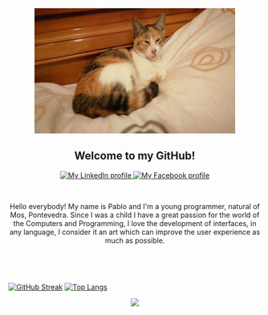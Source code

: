 

<div id="header" align="center">
  <img src="/IMG-20201114-WA0072.jpeg" width="400" height="250"/>
</div>

<h2 align="center">
Welcome to my GitHub!
</h2>


<div id="badges" align="center">
  <a href="https://www.linkedin.com/in/pablo-arias-pampill%C3%B3n-793b5a204/">
    <img src="https://img.shields.io/badge/LinkedIn-blue?style=for-the-badge&logo=linkedin&logoColor=white" alt="My LinkedIn profile"/>
  </a>
  <a href="https://www.facebook.com/pablo.ariaspampillon.3">
     <img src="https://img.shields.io/badge/Facebook-blue?style=for-the-badge&logo=facebook&logoColor=white" alt="My Facebook profile"/>
  </a>
</div>
  <p>&nbsp;</p>
<p id="contenido" align="center">
Hello everybody! My name is Pablo and I'm a young programmer, natural of Mos, Pontevedra. Since I was a child I have a great passion for the world of the Computers and Programming, I love the development of interfaces, in any language, I consider it an art which can improve the user experience as much as possible.
</p>
<p>&nbsp;</p>
<div id="contador" align="center">
<img src="https://komarev.com/ghpvc/?username=PabloArias98&style=flat-square&color=blue" alt=""/>
  </div>
 
 [![GitHub Streak](http://github-readme-streak-stats.herokuapp.com?user=PabloArias98&theme=dark&background=000000)](https://git.io/streak-stats)
 [![Top Langs](https://github-readme-stats.vercel.app/api/top-langs/?username=PabloArias98&layout=compact&theme=vision-friendly-dark)](https://github.com/PabloArias98/github-readme-stats)
 
 
<div id="header" align="center">
  <img src="https://media.giphy.com/media/RJVw6tIfb2dIwTHFb0/giphy.gif" width="100"/>
</div>

